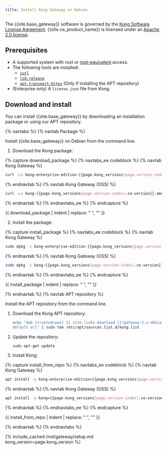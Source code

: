```yaml
---
title: Install Kong Gateway on Debian
---
```

The {{site.base_gateway}} software is governed by the
[Kong Software License Agreement](https://konghq.com/kongsoftwarelicense/).
{{site.ce_product_name}} is licensed under an
[Apache 2.0 license](https://github.com/Kong/kong/blob/master/LICENSE).

## Prerequisites

* A supported system with root or [root-equivalent](/gateway/{{page.kong_version}}/plan-and-deploy/kong-user) access.
* The following tools are installed:
  * [`curl`](https://curl.se/)
  * [`lsb-release`](https://packages.debian.org/lsb-release)
  * [`apt-transport-https`](https://packages.debian.org/apt-transport-https) (Only if installing the APT repository)
* (Enterprise only) A `license.json` file from Kong.

## Download and install

You can install {{site.base_gateway}} by downloading an installation package or using our APT repository.

{% navtabs %}
{% navtab Package %}

Install {{site.base_gateway}} on Debian from the command line.

1. Download the Kong package:

{% capture download_package %}
{% navtabs_ee codeblock %}
{% navtab Kong Gateway %}
```bash
curl -Lo kong-enterprise-edition-{{page.kong_versions[page.version-index].ee-version}}.all.deb "{{ site.links.download }}/gateway-2.x-debian-$(lsb_release -cs)/pool/all/k/kong-enterprise-edition/kong_{{page.kong_versions[page.version-index].ee-version}}_all.deb"
```
{% endnavtab %}
{% navtab Kong Gateway (OSS) %}
```bash
curl -Lo kong-{{page.kong_versions[page.version-index].ce-version}}.amd64.deb "{{ site.links.download }}/gateway-2.x-debian-$(lsb_release -cs)/pool/all/k/kong/kong_{{page.kong_versions[page.version-index].ce-version}}_amd64.deb"
```
{% endnavtab %}
{% endnavtabs_ee %}
{% endcapture %}

{{ download_package | indent | replace: " </code>", "</code>" }}

2. Install the package:

{% capture install_package %}
{% navtabs_ee codeblock %}
{% navtab Kong Gateway %}
```bash
sudo dpkg -i kong-enterprise-edition-{{page.kong_versions[page.version-index].ee-version}}.all.deb
```
{% endnavtab %}
{% navtab Kong Gateway (OSS) %}
```bash
sudo dpkg -i kong-{{page.kong_versions[page.version-index].ce-version}}.amd64.deb
```
{% endnavtab %}
{% endnavtabs_ee %}
{% endcapture %}

{{ install_package | indent | replace: " </code>", "</code>" }}

{% endnavtab %}
{% navtab APT repository %}

Install the APT repository from the command line.

1. Download the Kong APT repository:
    ```bash
    echo "deb [trusted=yes] {{ site.links.download }}/gateway-2.x-debian-$(lsb_release -sc)/ \
    default all" | sudo tee /etc/apt/sources.list.d/kong.list
    ```
2. Update the repository:
    ```bash
    sudo apt-get update
    ```
3. Install Kong:

{% capture install_from_repo %}
{% navtabs_ee codeblock %}
{% navtab Kong Gateway %}
```bash
apt install -y kong-enterprise-edition={{page.kong_versions[page.version-index].ee-version}}
```
{% endnavtab %}
{% navtab Kong Gateway (OSS) %}
```bash
apt install -y kong={{page.kong_versions[page.version-index].ce-version}}
```
{% endnavtab %}
{% endnavtabs_ee %}
{% endcapture %}

{{ install_from_repo | indent | replace: " </code>", "</code>" }}

{% endnavtab %}
{% endnavtabs %}

{% include_cached /md/gateway/setup.md kong_version=page.kong_version %}
